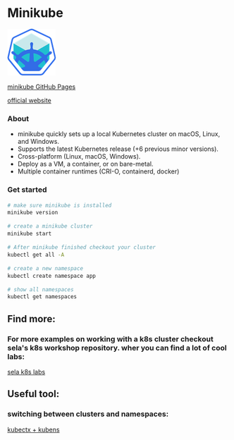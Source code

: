 # Minikube
![minikube](../images/minikube.png)

[minikube GitHub Pages](https://github.com/kubernetes/minikube)

[official website](https://minikube.sigs.k8s.io/)

### About
- minikube quickly sets up a local Kubernetes cluster on macOS, Linux, and Windows.
- Supports the latest Kubernetes release (+6 previous minor versions).
- Cross-platform (Linux, macOS, Windows).
- Deploy as a VM, a container, or on bare-metal.
- Multiple container runtimes (CRI-O, containerd, docker)


### Get started
```sh
# make sure minikube is installed
minikube version
```

```sh
# create a minikube cluster
minikube start
```


```sh
# After minikube finished checkout your cluster
kubectl get all -A
```

```sh
# create a new namespace
kubectl create namespace app
```

```sh
# show all namespaces
kubectl get namespaces
```

## Find more:
### For more examples on working with a k8s cluster checkout sela's k8s workshop repository. wher you can find a lot of cool labs:
[sela k8s labs](https://gitlab.com/sela-kubernetes-workshop)

## Useful tool:
### switching between clusters and namespaces:
[kubectx + kubens](https://github.com/ahmetb/kubectx)

